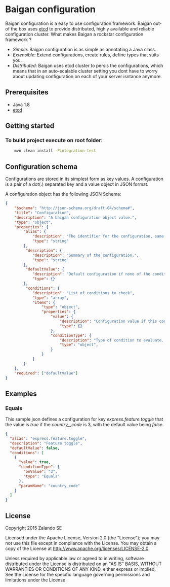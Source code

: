 # Baigan configuration

Baigan configuration is a easy to use configuration framework.
Baigan out-of the box uses [etcd](https://github.com/coreos/etcd) to provide distributed, highly available and reliable configuration cluster.
What makes Baigan a rockstar configuration framework ?

* *Simple*: Baigan configuration is as simple as annotating a Java class.
* *Extensible*: Extend configurations, create rules, define types that suits you.
* *Distributed*: Baigan uses etcd cluster to persis the configurations, which means that in an auto-scalable cluster setting you dont have to worry about updating configuration on each of your server isntance anymore.
 
## Prerequisites
- Java 1.8
- [etcd](https://github.com/coreos/etcd)


## Getting started

### To build project execute on root folder:

```bash
    mvn clean install -Pintegration-test
```
    
## Configuration schema
Configurations are stored in its simplest form as key values.
A configuration is a pair of a dot(.) separated key and a value object in JSON format.

A configuration object has the following JSON Schema:

```json
{
    "$schema": "http://json-schema.org/draft-04/schema#",
    "title": "Configuration",
    "description": "A baigan configuration object value.",
    "type": "object",
    "properties": {
        "alias": {
            "description": "The identifier for the configuration, same as its key.",
            "type": "string"
        },
         "description": {
            "description": "Summary of the configuration.",
            "type": "string"
        },
         "defaultValue": {
            "description": "Default configuration if none of the condition is satisfied.",
            "type": {}
        },
         "conditions": {
            "description": "List of conditions to check",
            "type": "array",
            "items": {
            	"type": "object",
            	"properties": {
                    "value": {
                        "description": "Configuration value if this condition evaluates to true.",
                        "type": {}
                    },
            		"conditionType": {
                        "description": "Type of condition to evaluate. This can be custom defined, with custom defined properties.",
                        "type": "object",
                    }
                }
            }
        }
    },
    "required": ["defaultValue"]
}
```


## Examples


### Equals 
This sample json defines a configuration for key _express.feature.toggle_ that the value is _true_ if the _country__code_ is 3, with the default value being _false_.   

```json
{
  "alias": "express.feature.toggle",
  "description": "Feature toggle",
  "defaultValue": false,
  "conditions": [
    {
      "value": true,
      "conditionType": {
        "onValue": "3",
        "type": "Equals"
      },
      "paramName": "country_code"
    }
  ] 
}
```

## License

Copyright 2015 Zalando SE

Licensed under the Apache License, Version 2.0 (the "License"); you may not use this file except in compliance with the License. You may obtain a copy of the License at http://www.apache.org/licenses/LICENSE-2.0.

Unless required by applicable law or agreed to in writing, software distributed under the License is distributed on an "AS IS" BASIS, WITHOUT WARRANTIES OR CONDITIONS OF ANY KIND, either express or implied. See the License for the specific language governing permissions and limitations under the License.
